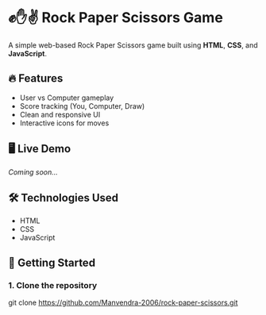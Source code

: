 # ✊✋✌️ Rock Paper Scissors Game

A simple web-based Rock Paper Scissors game built using **HTML**, **CSS**, and **JavaScript**.

## 🔥 Features

- User vs Computer gameplay
- Score tracking (You, Computer, Draw)
- Clean and responsive UI
- Interactive icons for moves

## 🖥️ Live Demo

_Coming soon..._  



## 🛠️ Technologies Used

- HTML
- CSS
- JavaScript

## 🚀 Getting Started

### 1. Clone the repository
git clone https://github.com/Manvendra-2006/rock-paper-scissors.git
